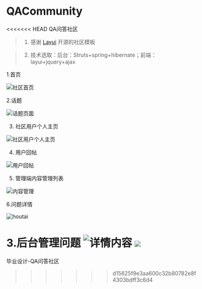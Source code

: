 # QACommunity
<<<<<<< HEAD
QA问答社区

> 1. 感谢 [Layui](http://www.layui.com/) 开源的社区模板

> 2. 技术选取：后台：Struts+spring+hibernate；前端：layui+jquery+ajax

 1.首页
 
![社区首页](https://github.com/xuanhaoo/QACommunity/blob/master/img/index.png)
 
 2.话题
 
![话题页面](https://github.com/xuanhaoo/QACommunity/blob/master/img/topic.png)

 3. 社区用户个人主页
 
 ![社区用户个人主页](https://github.com/xuanhaoo/QACommunity/blob/master/img/person-page.png)
 
 4. 用户回帖
 
 ![用户回帖](https://github.com/xuanhaoo/QACommunity/blob/master/img/huitie.png)

 5. 管理端内容管理列表
 
 ![内容管理](https://github.com/xuanhaoo/QACommunity/blob/master/img/houtaineirong.png)
 
 6.问题详情
 
![houtai](https://github.com/xuanhaoo/QACommunity/blob/master/img/index2.png)

 3.后台管理问题
 ![详情内容](https://github.com/xuanhaoo/QACommunity/blob/master/img/info.png)
![](https://github.com/xuanhaoo/QACommunity/blob/master/img/index3.png)
=======
毕业设计-QA问答社区
>>>>>>> d15625f9e3aa600c32b80782e8f4303bdff3c6d4
